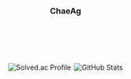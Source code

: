 <div align="center">
  
### ChaeAg
<br>

<a></a>
---

  <br>
  <br>
  
  <div style="display: flex; justify-content: center; align-items: center;">
    <a href="https://solved.ac/dkglel">
      <img align="left" src="http://mazassumnida.wtf/api/generate_badge?boj=dkglel" alt="Solved.ac Profile"/>
    </a>
    <img align="right" src="https://github-readme-stats.vercel.app/api?username=ChaeAg&show_icons=true&theme=swift" alt="GitHub Stats" />
  </div>
</div>
  
